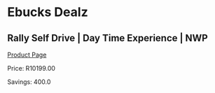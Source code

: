 
# Ebucks Dealz
## Rally Self Drive | Day Time Experience | NWP
[Product Page](https://www.ebucks.com/web/shop/productSelected.do?prodId=1133021113&catId=322194367)

Price: R10199.00

Savings: 400.0


	